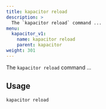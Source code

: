 ```yaml
---
title: kapacitor reload
description: >
  The `kapacitor reload` command ...
menu:
  kapacitor_v1:
    name: kapacitor reload
    parent: kapacitor
weight: 301
---
```


The `kapacitor reload` command ...

## Usage

```sh
kapacitor reload
```

